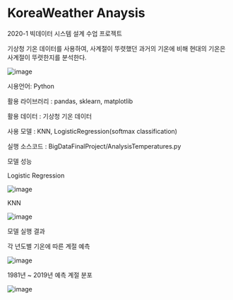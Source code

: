 # KoreaWeather Anaysis

2020-1 빅데이터 시스템 설계 수업 프로젝트

기상청 기온 데이터를 사용하여, 사계절이 뚜렷했던 과거의 기온에 비해 현대의 기온은 사계절이 뚜렷한지를 분석한다.

![image](https://user-images.githubusercontent.com/38209962/99799401-eea6aa00-2b75-11eb-8b83-ae98b9ceac64.png)

시용언어: Python

활용 라이브러리 : pandas, sklearn, matplotlib

활용 데이터 : 기상청 기온 데이터

사용 모델 : KNN, LogisticRegression(softmax classification)

실행 소스코드 : BigDataFinalProject/AnalysisTemperatures.py

모델 성능

Logistic Regression

![image](https://user-images.githubusercontent.com/38209962/99798428-5e1b9a00-2b74-11eb-9f96-e04617330ea3.png)

KNN

![image](https://user-images.githubusercontent.com/38209962/99798514-81dee000-2b74-11eb-98e8-001614377914.png)

모델 실행 결과

각 년도별 기온에 따른 계절 예측

![image](https://user-images.githubusercontent.com/38209962/99798613-a8048000-2b74-11eb-8894-9f82d11f1558.png)

1981년 ~ 2019년 예측 계절 분포

![image](https://user-images.githubusercontent.com/38209962/99798710-d2563d80-2b74-11eb-86cf-78e7668ee717.png)

